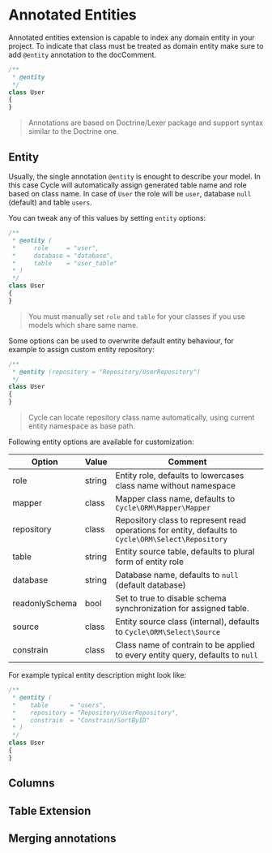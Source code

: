 # Annotated Entities
Annotated entities extension is capable to index any domain entity in your project. To indicate that class must be treated as domain 
entity make sure to add `@entity` annotation to the docComment.

```php
/**
 * @entity
 */
class User 
{
}
```

> Annotations are based on Doctrine/Lexer package and support syntax similar to the Doctrine one.

## Entity
Usually, the single annotation `@entity` is enought to describe your model. In this case Cycle will automatically assign generated
table name and role based on class name. In case of `User` the role will be `user`, database `null` (default) and table `users`.

You can tweak any of this values by setting `entity` options:

```php
/**
 * @entity (
 *     role     = "user", 
 *     database = "database", 
 *     table    = "user_table"
 * )
 */
class User 
{
}
```

> You must manually set `role` and `table` for your classes if you use models which share same name.

Some options can be used to overwrite default entity behaviour, for example to assign custom entity repository:

```php
/**
 * @entity (repository = "Repository/UserRepository")
 */
class User 
{
}
```

> Cycle can locate repository class name automatically, using current entity namespace as base path.

Following entity options are available for customization:

Option | Value | Comment 
--- | --- | ---
role           | string | Entity role, defaults to lowercases class name without namespace
mapper         | class  | Mapper class name, defaults to `Cycle\ORM\Mapper\Mapper`
repository     | class  | Repository class to represent read operations for entity, defaults to `Cycle\ORM\Select\Repository`
table          | string | Entity source table, defaults to plural form of entity role
database       | string | Database name, defaults to `null` (default database)
readonlySchema | bool   | Set to true to disable schema synchronization for assigned table.
source         | class  | Entity source class (internal), defaults to `Cycle\ORM\Select\Source`
constrain      | class  | Class name of contrain to be applied to every entity query, defaults to `null`

For example typical entity description might look like:

```php
/**
 * @entity (
 *    table      = "users",
 *    repository = "Repository/UserRepository",
 *    constrain  = "Constrain/SortByID"
 * )
 */
class User 
{
}
```

## Columns
 


## Table Extension


## Merging annotations
